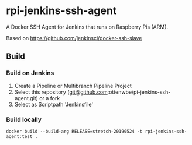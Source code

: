 # rpi-jenkins-ssh-agent
A Docker SSH Agent for Jenkins that runs on Raspberry Pis (ARM).

Based on
https://github.com/jenkinsci/docker-ssh-slave

## Build

### Build on Jenkins

1. Create a Pipeline or Multibranch Pipeline Project
1. Select this repository (git@github.com:ottenwbe/pi-jenkins-ssh-agent.git) or a fork
1. Select as Scriptpath 'Jenkinsfile'

### Build locally

```
docker build --build-arg RELEASE=stretch-20190524 -t rpi-jenkins-ssh-agent:test .
```
